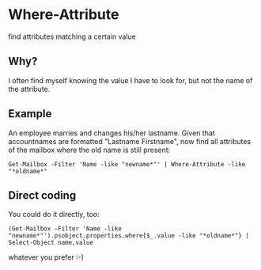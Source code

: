 # Where-Attribute

find attributes matching a certain value

## Why?

I often find myself knowing the value I have to look for, but not the name of the attribute.

## Example

An employee marries and changes his/her lastname. Given that accountnames are formatted "Lastname Firstname", now find all attributes of the mailbox where the old name is still present:

`Get-Mailbox -Filter 'Name -like "newname*"' | Where-Attribute -like "*oldname*"`

## Direct coding

You could do it directly, too:

`(Get-Mailbox -Filter 'Name -like "newname*"').psobject.properties.where{$_.value -like "*oldname*"} | Select-Object name,value`

whatever you prefer :-)
